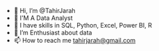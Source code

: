 - 👋 Hi, I’m @TahirJarah
- 👀 I'M A Data Analyst 
- 🌱 I have skills in SQL, Python, Excel, Power BI, R
- 💞️ I’m Enthusiast about data
- 📫 How to reach me tahirjarah@gmail.com 

<!---
TahirJarah/TahirJarah is a ✨ special ✨ repository because its `README.md` (this file) appears on your GitHub profile.
You can click the Preview link to take a look at your changes.
--->

